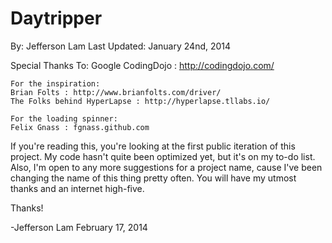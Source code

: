 Daytripper
=================
By: Jefferson Lam
Last Updated: January 24nd, 2014

Special Thanks To:
    Google
    CodingDojo : http://codingdojo.com/

    For the inspiration:
    Brian Folts : http://www.brianfolts.com/driver/
    The Folks behind HyperLapse : http://hyperlapse.tllabs.io/

    For the loading spinner:
    Felix Gnass : fgnass.github.com


If you're reading this, you're looking at the first public iteration of this project. My code hasn't quite been optimized yet, but it's on my to-do list. Also, I'm open to any more suggestions for a project name, cause I've been changing the name of this thing pretty often. You will have my utmost thanks and an internet high-five.

Thanks!

-Jefferson Lam
February 17, 2014